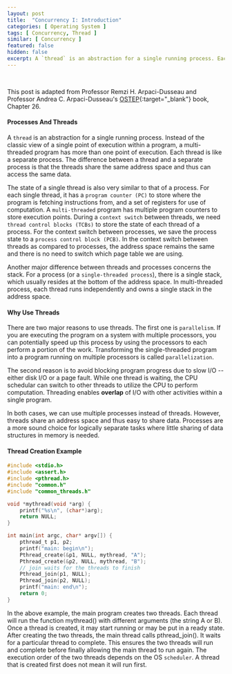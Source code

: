 ```yaml
---
layout: post
title:  "Concurrency I: Introduction"
categories: [ Operating System ]
tags: [ Concurrency, Thread ]
similar: [ Concurrency ]
featured: false
hidden: false
excerpt: A `thread` is an abstraction for a single running process. Each thread is like a separate process.
---
```


<br />

This post is adapted from Professor Remzi H. Arpaci-Dusseau and  Professor Andrea C. Arpaci-Dusseau's [OSTEP](http://pages.cs.wisc.edu/~remzi/OSTEP/){:target="_blank"} book, Chapter 26.

#### Processes And Threads

A `thread` is an abstraction for a single running process. Instead of the classic view of a single point of execution within a program, a multi-threaded program has more than one point of execution. Each thread is like a separate process. The difference between a thread and a separate process is that the threads share the same address space and thus can access the same data. 

The state of a single thread is also very similar to that of a process. For each single thread, it has a `program counter (PC)` to store where the program is fetching instructions from, and a set of registers for use of computation. A `multi-threaded` program has multiple program counters to store execution points. During a `context switch` between threads, we need `thread control blocks (TCBs)` to store the state of each thread of a process. For the context switch between processes, we save the process state to a `process control block (PCB)`. In the context switch between threads as compared to processes, the address space remains the same and there is no need to switch which page table we are using.

Another major difference between threads and processes concerns the stack. For a process (or a `single-threaded process`), there is a single stack, which usually resides at the bottom of the address space. In multi-threaded process, each thread runs independently and owns a single stack in the address space.


#### Why Use Threads

There are two major reasons to use threads. The first one is `parallelism`. If you are executing the program on a system with multiple processors, you can potentially speed up this process by using the processors to each perform a portion of the work. Transforming the single-threaded program into a program running on multiple processors is called `parallelization`.

The second reason is to avoid blocking program progress due to slow I/O -- either disk I/O or a page fault. While one thread is waiting, the CPU schedular can switch to other threads to utilize the CPU to perform computation. Threading enables **overlap** of I/O with other activities within a single program.

In both cases, we can use multiple processes instead of threads. However, threads share an address space and thus easy to share data. Processes are a more sound choice for logically separate tasks where little sharing of data structures in memory is needed.

#### Thread Creation Example

```c
#include <stdio.h>
#include <assert.h>
#include <pthread.h>
#include "common.h"
#include "common_threads.h"

void *mythread(void *arg) {
	printf("%s\n", (char*)arg);
	return NULL;
}

int main(int argc, char* argv[]) {
	pthread_t p1, p2;
	printf("main: begin\n");
	Pthread_create(&p1, NULL, mythread, "A");
	Pthread_create(&p2, NULL, mythread, "B");
	// join waits for the threads to finish
	Pthread_join(p1, NULL);
	Pthread_join(p2, NULL);
	printf("main: end\n");
	return 0;
}
```

In the above example, the main program creates two threads. Each thread will run the function mythread() with different arguments (the string A or B). Once a thread is created, it may start running or may be put in a ready state. After creating the two threads, the main thread calls pthread_join(). It waits for a particular thread to complete. This ensures the two threads will run and complete before finally allowing the main thread to run again. The execution order of the two threads depends on the OS `scheduler`. A thread that is created first does not mean it will run first.









































